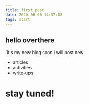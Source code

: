 ```yaml
---
title: first post
date: 2020-06-06 14:37:18
tags: start
---
```

## hello overthere 
`it's my new blog soon i will post new 
* articles
* activities
* write-ups	
# stay tuned!

